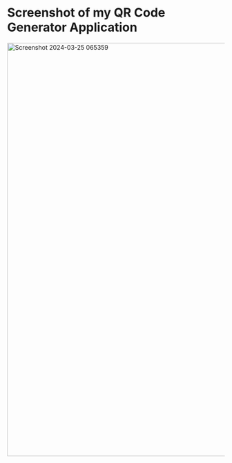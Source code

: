 # Screenshot of my QR Code Generator Application
<img width="957" alt="Screenshot 2024-03-25 065359" src="https://github.com/AravindSharma23/ReactJs---Projects/assets/86199183/dcc6b9e1-05ac-42fd-81b1-560b5479f619">
